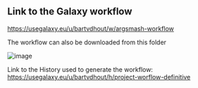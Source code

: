 ## Link to the Galaxy workflow  
https://usegalaxy.eu/u/bartvdhout/w/argsmash-workflow

The workflow can also be downloaded from this folder

![image](https://user-images.githubusercontent.com/101572525/177967646-ca5b46c2-71a6-47a7-a470-6e4dcd720d50.png)


Link to the History used to generate the workflow:  
https://usegalaxy.eu/u/bartvdhout/h/project-worflow-definitive

